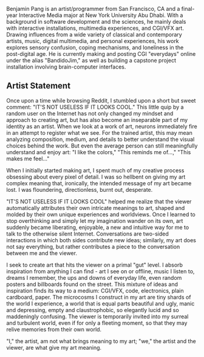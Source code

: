 Benjamin Pang is an artist/programmer from San Francisco, CA and a final-year Interactive Media major at New York University Abu Dhabi. With a background in software development and the sciences, he mainly deals with interactive installations, multimedia experiences, and CGI/VFX art. Drawing influences from a wide variety of classical and contemporary artists, music, digital multimedia, and personal experiences, his work explores sensory confusion, coping mechanisms, and loneliness in the post-digital age. He is currently making and posting CGI "everydays" online under the alias "BandidoJim," as well as building a capstone project installation involving brain-computer interfaces.


## Artist Statement

Once upon a time while browsing Reddit, I stumbled upon a short but sweet comment: "IT'S NOT USELESS IF IT LOOKS COOL." This little quip by a random user on the Internet has not only changed my mindset and approach to creating art, but has also become an inseparable part of my identity as an artist. When we look at a work of art, neurons immediately fire in an attempt to register what we see. For the trained artist, this may mean analyzing composition, medium, and details to better understand the visual choices behind the work. But even the average person can still meaningfully understand and enjoy art: "I like the colors," "This reminds me of…," "This makes me feel…"

When I initially started making art, I spent much of my creative process obsessing about every pixel of detail. I was so hellbent on giving my art complex meaning that, ironically, the intended message of my art became lost. I was floundering, directionless, burnt out, desperate.

"IT'S NOT USELESS IF IT LOOKS COOL" helped me realize that the viewer automatically attributes their own intricate meanings to art, shaped and molded by their own unique experiences and worldviews. Once I learned to stop overthinking and simply let my imagination wander on its own, art suddenly became liberating, enjoyable, a new and intuitive way for me to talk to the otherwise silent Internet. Conversations are two-sided interactions in which both sides contribute new ideas; similarly, my art does not say everything, but rather contributes a piece to the conversation between me and the viewer.

I seek to create art that hits the viewer on a primal "gut" level. I absorb inspiration from anything I can find - art I see on or offline, music I listen to, dreams I remember, the ups and downs of everyday life, even random posters and billboards found on the street. This mixture of ideas and inspiration finds its way to a medium: CGI/VFX, code, electronics, plain cardboard, paper. The microcosms I construct in my art are tiny shards of the world I experience, a world that is equal parts beautiful and ugly, manic and depressing, empty and claustrophobic, so elegantly lucid and so maddeningly confusing. The viewer is temporarily invited into my surreal and turbulent world, even if for only a fleeting moment, so that they may relive memories from their own world.

"I," the artist, am not what brings meaning to my art; "we," the artist and the viewer, are what give my art meaning.

